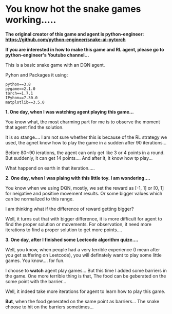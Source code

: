 # You know hot the snake games working.....

**The original creator of this game and agent is python-engineer: https://github.com/python-engineer/snake-ai-pytorch**

**If you are interested in how to make this game and RL agent, please go to python-engineer's Youtube channel...**

This is a basic snake game with an DQN agent.

Pyhon and Packages it using: 
```
python==3.8 
pygame==2.1.0
torch==1.7.1
IPyhon==7.30.0
matplotlib==3.5.0
```

**1. One day, when I was watching agent playing this game...**

You know what, the most charming part for me is to observe the moment that agent find the solution.

It is so stange.... I am not sure whether this is because of the RL strategy we used, the agnet know how to play the game in a sudden after 90 iterations...

Before 80~90 ierations, the agent can only get like 3 or 4 points in a round. But suddenly, it can get 14 points.... And after it, it know how tp play...

What happend on earth in that iteration.....


**2. One day, when I was plaing with this little toy. I am wondering....**

You know when we using DQN, mostly, we set the reward as [-1, 1] or [0, 1] for neigative and positive movement results. Or some bigger values which can be normalized to this range.

I am thinking what if the difference of reward getting bigger?

Well, it turns out that with bigger difference, it is more difficult for agent to find the proper solution or movements.
For observation, it need more iterations to find a proper solution to get more points....


**3. One day, after I finished some Leetcode algorithm quize....**

Well, you know, when people had a very terrible experience (I mean after you get suffering on Leetcode), you will definately want to play some little games. You know.... for fun.

I choose to **watch** agent play games... But this time I added some barriers in the game.
One more terrible thing is that, The food can be geberated on the some point with the barrier...

Well, it indeed take more iterations for agent to learn how to play this game.

**But**, when the food generated on the same point as barriers... The snake choose to hit on the barriers sometimes...




